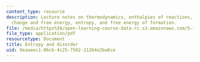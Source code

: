 ```yaml
---
content_type: resource
description: Lecture notes on thermodynamics, enthalpies of reactions, spontaneous
  change and free energy, entropy, and free energy of formation.
file: /media/https%3A/open-learning-course-data-rc.s3.amazonaws.com/5-111-principles-of-chemical-science-fall-2008/9eaaeec106cb4c25756221264e2ba6ce_lecnotes17.pdf
file_type: application/pdf
resourcetype: Document
title: Entropy and disorder
uid: 9eaaeec1-06cb-4c25-7562-21264e2ba6ce
---
```

